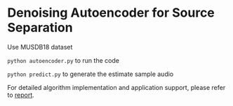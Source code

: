 # Denoising Autoencoder for Source Separation

Use MUSDB18 dataset

`python autoencoder.py` to run the code

`python predict.py` to generate the estimate sample audio

For detailed algorithm implementation and application support, please refer to [report](https://github.com/li630925405/denoising-autoencoder/blob/main/Deep_Denoising_Autoencoder_for_Source_Separation.pdf).
